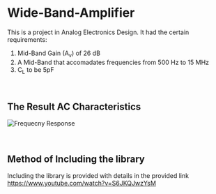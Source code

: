 # Wide-Band-Amplifier
This is a project in Analog Electronics Design. It had the certain requirements:
1. Mid-Band Gain (A<sub>v</sub>) of 26 dB
2. A Mid-Band that accomadates frequencies from 500 Hz to 15 MHz
3. C<sub>L</sub> to be 5pF

<br>

## The Result AC Characteristics
![Frequecny Response](https://drive.google.com/uc?id=1BdJmQOG1fS38c9TxAW7buWIZLeK6rv1T)

<br>

## Method of Including the library
Including the library is provided with details in the provided link https://www.youtube.com/watch?v=S6JKQJwzYsM
